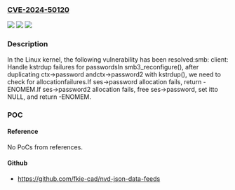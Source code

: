 ### [CVE-2024-50120](https://cve.mitre.org/cgi-bin/cvename.cgi?name=CVE-2024-50120)
![](https://img.shields.io/static/v1?label=Product&message=Linux&color=blue)
![](https://img.shields.io/static/v1?label=Version&message=7e8cffa4f85e%3C%2035dbac8c328d%20&color=brighgreen)
![](https://img.shields.io/static/v1?label=Vulnerability&message=n%2Fa&color=brighgreen)

### Description

In the Linux kernel, the following vulnerability has been resolved:smb: client: Handle kstrdup failures for passwordsIn smb3_reconfigure(), after duplicating ctx->password andctx->password2 with kstrdup(), we need to check for allocationfailures.If ses->password allocation fails, return -ENOMEM.If ses->password2 allocation fails, free ses->password, set itto NULL, and return -ENOMEM.

### POC

#### Reference
No PoCs from references.

#### Github
- https://github.com/fkie-cad/nvd-json-data-feeds

